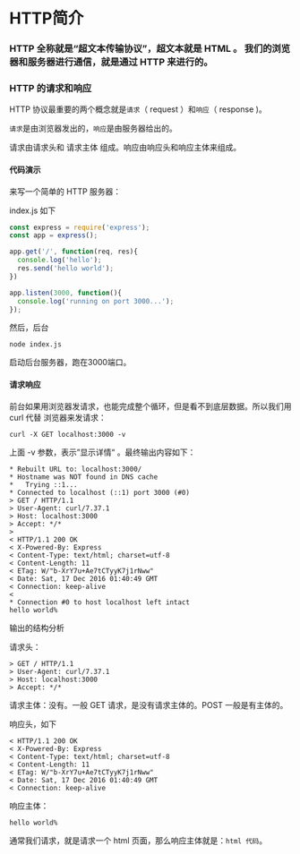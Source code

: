 # HTTP简介

### HTTP 全称就是“超文本传输协议”，超文本就是 HTML 。 我们的浏览器和服务器进行通信，就是通过 HTTP 来进行的。

### HTTP 的请求和响应

HTTP 协议最重要的两个概念就是`请求`（ request ）和`响应`（ response )。

`请求`是由浏览器发出的，`响应`是由服务器给出的。

请求由请求头和 请求主体 组成。响应由响应头和响应主体来组成。

#### 代码演示

来写一个简单的 HTTP 服务器：

index.js 如下
```js
const express = require('express');
const app = express();

app.get('/', function(req, res){
  console.log('hello');
  res.send('hello world');
})

app.listen(3000, function(){
  console.log('running on port 3000...');
});
```
然后，后台
```
node index.js
```
启动后台服务器，跑在3000端口。

#### 请求响应

前台如果用浏览器发请求，也能完成整个循环，但是看不到底层数据。所以我们用 curl 代替 浏览器来发请求：
```
curl -X GET localhost:3000 -v
```

上面 -v 参数，表示”显示详情“ 。最终输出内容如下：
```
* Rebuilt URL to: localhost:3000/
* Hostname was NOT found in DNS cache
*   Trying ::1...
* Connected to localhost (::1) port 3000 (#0)
> GET / HTTP/1.1
> User-Agent: curl/7.37.1
> Host: localhost:3000
> Accept: */*
>
< HTTP/1.1 200 OK
< X-Powered-By: Express
< Content-Type: text/html; charset=utf-8
< Content-Length: 11
< ETag: W/"b-XrY7u+Ae7tCTyyK7j1rNww"
< Date: Sat, 17 Dec 2016 01:40:49 GMT
< Connection: keep-alive
<
* Connection #0 to host localhost left intact
hello world%
```
输出的结构分析

请求头：

```
> GET / HTTP/1.1
> User-Agent: curl/7.37.1
> Host: localhost:3000
> Accept: */*
```
请求主体：没有。一般 GET 请求，是没有请求主体的。POST 一般是有主体的。

响应头，如下
```
< HTTP/1.1 200 OK
< X-Powered-By: Express
< Content-Type: text/html; charset=utf-8
< Content-Length: 11
< ETag: W/"b-XrY7u+Ae7tCTyyK7j1rNww"
< Date: Sat, 17 Dec 2016 01:40:49 GMT
< Connection: keep-alive
```
响应主体：
```
hello world%
```
通常我们请求，就是请求一个 html 页面，那么响应主体就是：`html 代码`。
